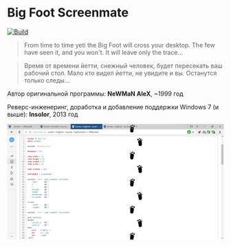 ﻿# Big Foot Screenmate

[![Build](https://github.com/insolor/bigfoot/workflows/Build/badge.svg)](https://github.com/insolor/bigfoot/actions?query=workflow%3ABuild)

> From time to time yeti the Big Foot will cross your desktop.
> The few have seen it, and you won't. It will leave only the trace...

> Время от времени йетти, снежный человек, будет пересекать ваш рабочий стол.
> Мало кто видел йетти, не увидите и вы. Останутся только следы...

Автор оригинальной программы: **NeWMaN AleX**, ~1999 год

Реверс-инженеринг, доработка и добавление поддержки Windows 7 (и выше): **Insolor**, 2013 год

![Screenshot](screenshot.png)
